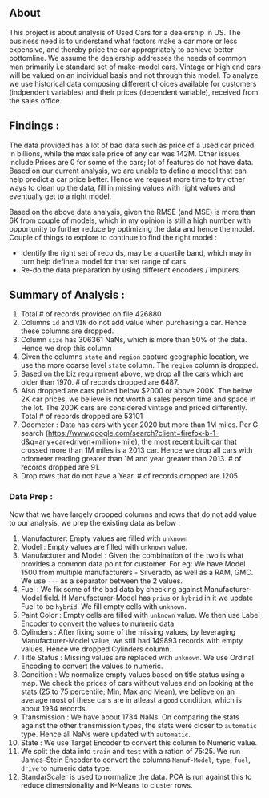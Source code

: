 ## About
This project is about analysis of Used Cars for a dealership in US. The business need is to understand what factors make a car more or less expensive, and thereby price the car appropriately to achieve better bottomline.
We assume the dealership addresses the needs of common man primarily i.e standard set of make-model cars. Vintage or high end cars will be valued on an individual basis and not through this model.
To analyze, we use historical data composing different choices available for customers (indpendent variables) and their prices (dependent variable), received from the sales office.


## Findings :
The data provided has a lot of bad data such as price of a used car priced in billions, while the max sale price of any car was 142M. Other issues include Prices are 0 for some of the cars; lot of features do not have data. Based on our current analysis, we are unable to define a model that can help predict a car price better. Hence we request more time to try other ways to clean up the data, fill in missing values with right values and eventually get to a right model.

Based on the above data analysis, given the RMSE (and MSE) is more than 6K from couple of models, which in my opinion is still a high number with opportunity to further reduce by optimizing the data and hence the model. Couple of things to explore to continue to find the right model :
- Identify the right set of records, may be a quartile band, which may in turn help define a model for that set range of cars.
- Re-do the data preparation by using different encoders / imputers.


## Summary of Analysis :
1. Total # of records provided on file 426880
2. Columns `id` and `VIN` do not add value when purchasing a car. Hence these columns are dropped.
3. Column `size` has 306361 NaNs, which is more than 50% of the data. Hence we drop this column
4. Given the columns `state` and `region` capture geographic location, we use the more coarse level `state` column. The `region` column is dropped.
5. Based on the biz requirement above, we drop all the cars which are older than 1970. # of records dropped are 6487.
6. Also dropped are cars priced below $2000 or above 200K. The below 2K car prices, we believe is not worth a sales person time and space in the lot. The 200K cars are considered vintage and priced differently. Total # of records dropped are 53101
7. Odometer : Data has cars with year 2020 but more than 1M miles. Per G search (https://www.google.com/search?client=firefox-b-1-d&q=any+car+driven+million+mile), the most recent built car that crossed more than 1M miles is a 2013 car. Hence we drop all cars with odometer reading greater than 1M and year greater than 2013. # of records dropped are 91.
8. Drop rows that do not have a Year. # of records dropped are 1205

### Data Prep :
Now that we have largely dropped columns and rows that do not add value to our analysis, we prep the existing data as below :
1. Manufacturer: Empty values are filled with `unknown`
2. Model : Empty values are filled with `unknown` value.
3. Manufacturer and Model : Given the combination of the two is what provides a common data point for customer. For eg: We have Model 1500 from multiple manufacturers - Silverado, as well as a RAM, GMC. We use `---` as a separator between the 2 values.
4. Fuel : We fix some of the bad data by checking against Manufacturer-Model field. If Manufacturer-Model has `prius` or `hybrid` in it we update Fuel to be `hybrid`. We fill empty cells with `unknown`.
5. Paint Color : Empty cells are filled with `unknown` value. We then use Label Encoder to convert the values to numeric data.
6. Cylinders : After fixing some of the missing values, by leveraging Manufacturer-Model value, we still had 149893 records with empty values. Hence we dropped Cylinders column.
7. Title Status : Missing values are replaced with `unknown`. We use Ordinal Encoding to convert the values to numeric.
8. Condition : We normalize empty values based on title status using a map. We check the prices of cars without values and on looking at the stats (25 to 75 percentile; Min, Max and Mean), we believe on an average most of these cars are in atleast a `good` condition, which is about 1934 records.
9. Transmission : We have about 1734 NaNs. On comparing the stats against the other transmission types, the stats were closer to `automatic` type. Hence all NaNs were updated with `automatic`.
10. State : We use Target Encoder to convert this column to Numeric value.
11. We split the data into `train` and `test` with a ration of 75:25. We run James-Stein Encoder to convert the columns `Manuf-Model`, `type`, `fuel`, `drive` to numeric data type.
12. StandarScaler is used to normalize the data. PCA is run against this to reduce dimensionality and K-Means to cluster rows.